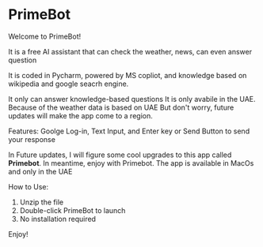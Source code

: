 # PrimeBot

Welcome to PrimeBot!

It is a free AI assistant that can check the weather, news, can even answer question

It is coded in Pycharm, powered by MS copliot, and knowledge based on wikipedia and google seacrh engine.

It only can answer knowledge-based questions
It is only avabile in the UAE. Because of the weather data is based on UAE
But don't worry, future updates will make the app come to a region.

Features:
Goolge Log-in,
Text Input, and
Enter key or Send Button to send your response

In Future updates, I will figure some cool upgrades to this app called **Primebot**.
In meantime, enjoy with Primebot. The app is available in MacOs and only in the UAE

How to Use:
1. Unzip the file
2. Double-click PrimeBot to launch
3. No installation required

Enjoy!

